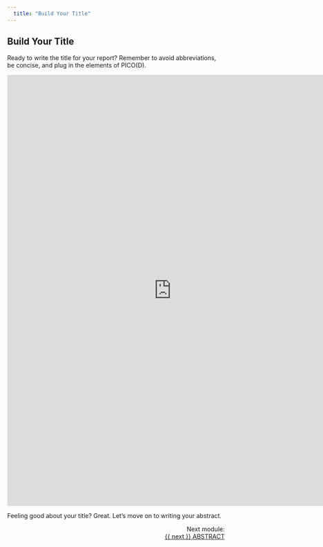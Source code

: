 ```yaml
---
  title: "Build Your Title"
---
```


## Build Your Title

Ready to write the title for your report? Remember to avoid abbreviations, be concise, and plug in the elements of PICO(D).

<iframe src="https://docs.google.com/forms/d/e/1FAIpQLScqrRAKkLqr8_iVFOpsbMun0He6p0MfEkq5-Gu4Gp7Dxg5NVg/viewform?usp=sf_link" width="760" height="1000" frameborder="0" marginheight="0" marginwidth="0">Loading...</iframe>

Feeling good about your title? Great. Let’s move on to writing your abstract.


<div class="pagination-section" style="text-align: right">
			<div class="title">
				Next module:
			</div>
			<a rel="next" class="next" href="{{ site.baseurl }}/modules/abstract/abstract"> {{ next }} ABSTRACT
			</a>
		</div>

